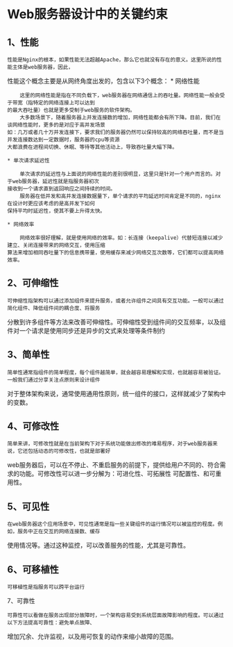 # Web服务器设计中的关键约束

## 1、性能

    性能是Nginx的根本，如果性能无法超越Apache，那么它也就没有存在的意义。这里所说的性能主体是web服务器，因此，
性能这个概念主要是从网终角度出发的，包含以下3个概念：
    * 网络性能

        这里的网络性能是指在不同负载下，web服务器在网络通信上的吞吐量。网络性能一般会受于带宽（指特定的网络连接上可以达到
    的最大吞吐量）也就是更多受制于web服务的软件架构。
        大多数场景下，随着服务器上并发连接数的增加，网络性能都会有所下降。目前，我们在谈网络性能时，更多的是对应于高并发场景
    如：几万或者几十万并发连接下，要求我们的服务器仍然可以保持较高的网络吞吐量，而不是当并发连接数达到一定数据时，服务器的cpu等资源
    大都浪费在进程间切换、休眠、等待等其他活动上，导致吞吐量大幅下降。

    * 单次请求延迟性

        单次请求的延迟性与上面说的网络性能的差别很明显，这里只是针对一个用户而言的。对于web服务器，延迟性就是指服务器初次
    接收到一个请求直到返回响应之间持续的时间。
        服务器在低并发和高并发连接数据量下，单个请求的平均延迟时间肯定是不同的，nginx在设计时更应该考虑的是高并发下如何
    保持平均时延迟性，使其不要上升得太快。

    * 网络效率

        网络效率很好理解，就是使用网络的效率。如：长连接（keepalive）代替短连接以减少建立、关闭连接带来的网络交互，使用压缩
    算法来增加相同吞吐量下的信息携带量，使用缓存来减少网络交互次数等，它们都可以提高网络效率。

## 2、可伸缩性

    可伸缩性指架构可以通过添加组件来提升服务，或者允许组件之间具有交互功能。一般可以通过简化组件、降低组件间的耦合度、将服务
分散到许多组件等方法来改善可伸缩性。可伸缩性受到组件间的交互频率，以及组件对一个请求是使用同步还是异步的文式来处理等条件制约

## 3、简单性

    简单性通常指组件的简单程度，每个组件越简单，就会越容易理解和实现，也就越容易被验证。一般我们通过分享关注点原则来设计组件
对于整体架构来说，通常使用通用性原则，统一组件的接口，这样就减少了架构中的变数。

## 4、可修改性

    简单来讲，可修改性就是在当前架构下对于系统功能做出修改的难易程序，对于web服务器来说，它还包括动态的可修改性，也就是部署好
web服务器后，可以在不停止、不重启服务的前提下，提供给用户不同的、符合需求的功能。可修改性可以进一步分解为：可进化性、可拓展性
可配置性、和可重用性。

## 5、可见性

    在web服务器这个应用场景中，可见性通常是指一些关键组件的运行情况可以被监控的程度。例如，服务中正在交互的网络连接数、缓存
使用情况等。通过这种监控，可以改善服务的性能，尤其是可靠性。

## 6、可移植性

    可移植性是指服务可以跨平台运行

7、可靠性

    可靠性可以看做在服务出现部分故障时，一个架构容易受到系统层面故障影响的程度。可以通过以下方法提高可靠性：避免单点故障、
增加冗余、允许监视，以及用可恢复的动作来缩小故障的范围。
















